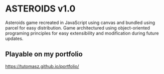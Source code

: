 # ASTEROIDS v1.0

Asteroids game recreated in JavaScript using canvas and bundled using parcel for easy distribution. Game architectured using object-oriented programing principles for easy extensibility and modification during future updates.

## Playable on my portfolio

https://tutomasz.github.io/portfolio/

